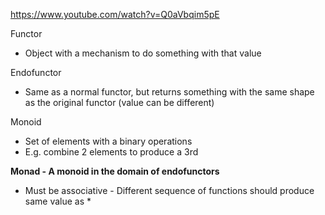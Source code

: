 <https://www.youtube.com/watch?v=Q0aVbqim5pE>

Functor
* Object with a mechanism to do something with that value

Endofunctor
* Same as a normal functor, but returns something with the same shape as the original functor (value can be different)

Monoid
* Set of elements with a binary operations
* E.g. combine 2 elements to produce a 3rd

**Monad - A monoid in the domain of endofunctors**
* Must be associative - Different sequence of functions should produce same value as *
